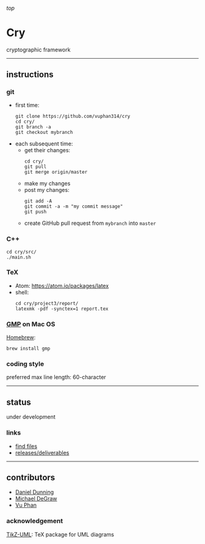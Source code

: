 <h6>top</h6>

# Cry
cryptographic framework

------------------------------------------------------------

## instructions

### git
- first time:
  ```
  git clone https://github.com/vuphan314/cry
  cd cry/
  git branch -a
  git checkout mybranch
  ```
- each subsequent time:
  - get their changes:
    ```
    cd cry/
    git pull
    git merge origin/master
    ```
  - make my changes
  - post my changes:
    ```
    git add -A
    git commit -a -m "my commit message"
    git push
    ```
  - create GitHub pull request from `mybranch` into `master`

### C++
```
cd cry/src/
./main.sh
```

### TeX
- Atom: https://atom.io/packages/latex
- shell:
  ```
  cd cry/project3/report/
  latexmk -pdf -synctex=1 report.tex
  ```

### [GMP][gmp] on Mac OS
[Homebrew][homebrew]:
```
brew install gmp
```

### coding style
preferred max line length: 60-character

------------------------------------------------------------

## status
under development

### links
- [find files][find]
- [releases/deliverables][releases]

------------------------------------------------------------

## contributors
- [Daniel Dunning][dd]
- [Michael DeGraw][md]
- [Vu Phan][vp]

### acknowledgement
[TikZ-UML][tikzuml]: TeX package for UML diagrams

<!--------------------------------------------------------->

[gmp]:https://gmplib.org/
[homebrew]:https://brew.sh/

[find]:https://github.com/vuphan314/cry/find/master
[releases]:https://github.com/vuphan314/cry/releases
[src]:https://github.com/vuphan314/cry/tree/master/src

[dd]:https://github.com/dannydthesloth
[md]:https://github.com/electr0sheep
[vp]:https://github.com/vuphan314
[tikzuml]:http://perso.ensta-paristech.fr/~kielbasi/tikzuml/
